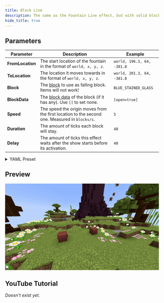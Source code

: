 ```yaml
---
title: Block Line
description: The same as the Fountain Line effect, but with solid blocks which will stay for a specific amount of time.
hide_title: true
---
```


<DocHeading
icon="icon-park-solid:block-five"
title="Block Line"
description="Animates a line of blocks from one location to another.">
</DocHeading>

## Parameters

| Parameter        | Description                                                                                                                  | Example                    |
|------------------|------------------------------------------------------------------------------------------------------------------------------|----------------------------|
| **FromLocation** | The start location of the fountain in the format of `world, x, y, z`.                                                        | `world, 196.3, 64, -381.8` |
| **ToLocation**   | The location it moves towards in the format of `world, x, y, z`.                                                             | `world, 201.3, 64, -381.8` |
| **Block**        | The [block](https://hub.spigotmc.org/javadocs/bukkit/org/bukkit/Material.html) to use as falling block. Items will not work! | `BLUE_STAINED_GLASS`       |
| **BlockData**    | The [block data](https://minecraft.wiki/w/Block_states) of the block (if it has any). Use `[]` to set none.                  | `[open=true]`              |
| **Speed**        | The speed the origin moves from the first location to the second one. Measured in `blocks/s`.                                | `5`                        |
| **Duration**     | The amount of ticks each block will stay.                                                                                    | `40`                       |
| **Delay**        | The amount of ticks this effect waits after the show starts before its activation.                                           | `40`                       |

<details>
<summary>YAML Preset</summary>

```yaml
'1':
  Type: BLOCK_LINE
  FromLocation: world, 0, 0, 0
  ToLocation: world, 0, 3, 0
  Block: BLUE_STAINED_GLASS
  BlockData: []
  Speed: 1
  Duration: 40
  Delay: 0
```

</details>

## Preview

![Block Line Preview](../assets/previews/block_line.gif)

## YouTube Tutorial

*Doesn't exist yet.*
